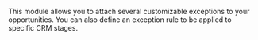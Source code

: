 This module allows you to attach several customizable exceptions to your
opportunities. You can also define an exception rule to be applied to
specific CRM stages.
